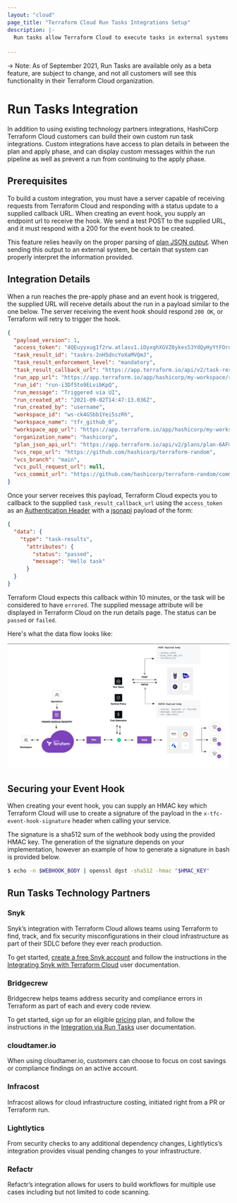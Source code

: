 ```yaml
---
layout: "cloud"
page_title: "Terraform Cloud Run Tasks Integrations Setup"
description: |-
  Run tasks allow Terraform Cloud to execute tasks in external systems at specific points in the Terraform Cloud run lifecycle.

---
```

-> Note: As of September 2021, Run Tasks are available only as a beta feature, are subject to change, and not all customers will see this functionality in their Terraform Cloud organization.

# Run Tasks Integration

In addition to using existing technology partners integrations, HashiCorp Terraform Cloud customers can build their own custom run task integrations. Custom integrations have access to plan details in between the plan and apply phase, and can display custom messages within the run pipeline as well as prevent a run from continuing to the apply phase.

## Prerequisites

To build a custom integration, you must have a server capable of receiving requests from Terraform Cloud and responding with a status update to a supplied callback URL. When creating an event hook, you supply an endpoint url to receive the hook. We send a test POST to the supplied URL, and it must respond with a 200 for the event hook to be created.

This feature relies heavily on the proper parsing of [plan JSON output](../../../internals/json-format.html). When sending this output to an external system, be certain that system can properly interpret the information provided.

## Integration Details

When a run reaches the pre-apply phase and an event hook is triggered, the supplied URL will receive details about the run in a payload similar to the one below. The server receiving the event hook should respond `200 OK`, or Terraform will retry to trigger the hook.

```json
{
  "payload_version": 1,
  "access_token": "4QEuyyxug1f2rw.atlasv1.iDyxqhXGVZ0ykes53YdQyHyYtFOrdAWNBxcVUgWvzb64NFHjcquu8gJMEdUwoSLRu4Q",
  "task_result_id": "taskrs-2nH5dncYoXaMVQmJ",
  "task_result_enforcement_level": "mandatory",
  "task_result_callback_url": "https://app.terraform.io/api/v2/task-results/5ea8d46c-2ceb-42cd-83f2-82e54697bddd/callback",
  "run_app_url": "https://app.terraform.io/app/hashicorp/my-workspace/runs/run-i3Df5to9ELvibKpQ",
  "run_id": "run-i3Df5to9ELvibKpQ",
  "run_message": "Triggered via UI",
  "run_created_at": "2021-09-02T14:47:13.036Z",
  "run_created_by": "username",
  "workspace_id": "ws-ck4G5bb1Yei5szRh",
  "workspace_name": "tfr_github_0",
  "workspace_app_url": "https://app.terraform.io/app/hashicorp/my-workspace",
  "organization_name": "hashicorp",
  "plan_json_api_url": "https://app.terraform.io/api/v2/plans/plan-6AFmRJW1PFJ7qbAh/json-output",
  "vcs_repo_url": "https://github.com/hashicorp/terraform-random",
  "vcs_branch": "main",
  "vcs_pull_request_url": null,
  "vcs_commit_url": "https://github.com/hashicorp/terraform-random/commit/7d8fb2a2d601edebdb7a59ad2088a96673637d22"
}
```

Once your server receives this payload, Terraform Cloud expects you to callback to the supplied `task_result_callback_url` using the `access_token` as an [Authentication Header](../../api/index.html#authentication) with a [jsonapi](../../api/index.html#json-api-formatting) payload of the form:

```json
{
  "data": {
    "type": "task-results",
      "attributes": {
        "status": "passed",
        "message": "Hello task"
      }
  }
}
```

Terraform Cloud expects this callback within 10 minutes, or the task will be considered to have `errored`. The supplied message attribute will be displayed in Terraform Cloud on the run details page. The status can be `passed` or `failed`.

Here's what the data flow looks like:

![Screenshot: a diagram of the user and data flow for a Terraform Cloud run task](./images/terraform-cloud-run-tasks-diagram.png)

## Securing your Event Hook

When creating your event hook, you can supply an HMAC key which Terraform Cloud will use to create a signature of the payload in the `x-tfc-event-hook-signature` header when calling your service.

The signature is a sha512 sum of the webhook body using the provided HMAC key. The generation of the signature depends on your implementation, however an example of how to generate a signature in bash is provided below.

```bash
$ echo -n $WEBHOOK_BODY | openssl dgst -sha512 -hmac "$HMAC_KEY"
```

## Run Tasks Technology Partners

### Snyk

Snyk’s integration with Terraform Cloud allows teams using Terraform to find, track, and fix security misconfigurations in their cloud infrastructure as part of their SDLC before they ever reach production.

To get started, [create a free Snyk account](https://snyk.io/) and follow the instructions in the [Integrating Snyk with Terraform Cloud](https://docs.snyk.io/features/integrations/ci-cd-integrations/integrating-snyk-with-terraform-cloud) user documentation.

### Bridgecrew

Bridgecrew helps teams address security and compliance errors in Terraform as part of each and every code review.

To get started, sign up for an eligible [pricing](https://bridgecrew.io/pricing/) plan, and follow the instructions in the [Integration via Run Tasks](https://docs.bridgecrew.io/docs/integrate-with-terraform-cloud#integration-via-run-tasks) user documentation.

### cloudtamer.io

When using cloudtamer.io, customers can choose to focus on cost savings or compliance findings on an active account.

### Infracost

Infracost allows for cloud infrastructure costing, initiated right from a PR or Terraform run.

### Lightlytics

From security checks to any additional dependency changes, Lightlytics’s integration provides visual pending changes to your infrastructure.

### Refactr

Refactr’s integration allows for users to build workflows for multiple use cases including but not limited to code scanning.
